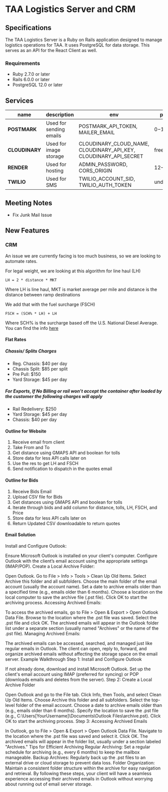 # TAA Logistics Server and CRM

## Specifications

The TAA Logistics Server is a Ruby on Rails application designed to manage logistics operations for TAA. It uses PostgreSQL for data storage. This serves as an API for the React Client as well.

### Requirements

- Ruby 2.7.0 or later
- Rails 6.0.0 or later
- PostgreSQL 12.0 or later

## Services

| name | description | env | price | transfer |
| ---  |   -----     | --- | ---   | ---     |
| **POSTMARK** | Used for sending emails | POSTMARK_API_TOKEN, MAILER_EMAIL| $0-$15 | true |
| **CLOUDINARY** | Used for image storage | CLOUDINARY_CLOUD_NAME, CLOUDINARY_API_KEY, CLOUDINARY_API_SECRET | free | false |
| **RENDER** | Used for hosting | ADMIN_PASSWORD, CORS_ORIGIN | $12-$15 | false |
| **TWILIO** | Used for SMS | TWILIO_ACCOUNT_SID, TWILIO_AUTH_TOKEN | undefined | false |

## Meeting Notes

- Fix Junk Mail Issue

## New Features

### CRM

An issue we are currently facing is too much business, so we are looking to automate rates.

For legal weight, we are looking at this algorithm for line haul (LH)

`LH = 2 * distance * MKT`

Where LH is line haul, MKT is market average per mile and distance is the distance between ramp destinations

We add that with the fuel surcharge (FSCH)

`FSCH = (SCH% * LH) + LH`

Where SCH% is the surcharge based off the U.S. National Diesel Average. You can find the info [here](https://docs.google.com/spreadsheets/d/1w3quOQFzR_akIpolkxJCbTilG2C7c3Aa/edit?usp=sharing&ouid=111587941505182220372&rtpof=true&sd=true)

#### Flat Rates

##### Chassis/ Splits Charges

- Reg. Chassis: $40 per day
- Chassis Split: $85 per split
- Pre Pull: $150
- Yard Storage: $45 per day

##### For Exports, If No Billing or rail won’t accept the container after loaded by the customer the following charges will apply

- Rail Redelivery: $250
- Yard Storage: $45 per day
- Chassis: $40 per day

#### Outline for Website

1. Receive email from client
2. Take From and To
3. Get distance using GMAPS API and boolean for tolls
4. Store data for less API calls later on
5. Use the res to get LH and FSCH
6. Send notification to dispatch in the quotes email

#### Outline for Bids

1. Receive Bids Email
2. Upload CSV file for Bids
3. Get distances using GMAPS API and boolean for tolls
4. Iterate through bids and add column for distance, tolls, LH, FSCH, and Price
5. Store data for less API calls later on
6. Return Updated CSV downloadable to return quotes

#### Email Solution

Install and Configure Outlook:

Ensure Microsoft Outlook is installed on your client's computer.
Configure Outlook with the client’s email account using the appropriate settings (IMAP/POP).
Create a Local Archive Folder:

Open Outlook.
Go to File > Info > Tools > Clean Up Old Items.
Select Archive this folder and all subfolders.
Choose the main folder of the email account (usually the account name).
Set a date to archive emails older than a specified time (e.g., emails older than 6 months).
Choose a location on the local computer to save the archive file (.pst file).
Click OK to start the archiving process.
Accessing Archived Emails:

To access the archived emails, go to File > Open & Export > Open Outlook Data File.
Browse to the location where the .pst file was saved.
Select the .pst file and click OK.
The archived emails will appear in the Outlook folder list under a separate section (usually named "Archives" or the name of the .pst file).
Managing Archived Emails:

The archived emails can be accessed, searched, and managed just like regular emails in Outlook.
The client can open, reply to, forward, and organize archived emails without affecting the storage space on the email server.
Example Walkthrough
Step 1: Install and Configure Outlook

If not already done, download and install Microsoft Outlook.
Set up the client's email account using IMAP (preferred for syncing) or POP (downloads emails and deletes from the server).
Step 2: Create a Local Archive Folder

Open Outlook and go to the File tab.
Click Info, then Tools, and select Clean Up Old Items.
Choose Archive this folder and all subfolders.
Select the top-level folder of the email account.
Choose a date to archive emails older than (e.g., emails older than 6 months).
Specify the location to save the .pst file (e.g., C:\Users\[YourUsername]\Documents\Outlook Files\archive.pst).
Click OK to start the archiving process.
Step 3: Accessing Archived Emails

In Outlook, go to File > Open & Export > Open Outlook Data File.
Navigate to the location where the .pst file was saved and select it.
Click OK. The archived emails will appear in the folder list, usually under a section labeled "Archives."
Tips for Efficient Archiving
Regular Archiving: Set a regular schedule for archiving (e.g., every 6 months) to keep the mailbox manageable.
Backup Archives: Regularly back up the .pst files to an external drive or cloud storage to prevent data loss.
Folder Organization: Maintain a consistent folder structure within the archive for easy navigation and retrieval.
By following these steps, your client will have a seamless experience accessing their archived emails in Outlook without worrying about running out of email server storage.
